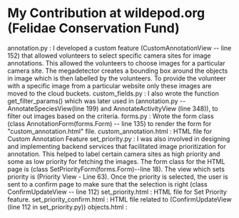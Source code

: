 # My Contribution at wildepod.org (Felidae Conservation Fund)
annotation.py : I developed a custom feature (CustomAnnotationView -- line 152) that allowed volunteers to select specific camera sites for image annotations. This allowed the volunteers to choose images for a particular camera site. The megadetector creates a bounding box around the objects in image which is then labelled by the volunteers. To provide the volunteer with a specific image from a particular website only these images are moved to the cloud buckets.
custom_fields.py : I also wrote the function get_filter_params() which was later used in (annotation.py -- AnnotateSpeciesView(line 199) and AnnotateActivityView (line 348)), to filter out images based on the criteria.
forms.py : Wrote the form class (class AnnotationForm(forms.Form) -- line 135) to render the form for "custom_annotation.html" file.
custom_annotation.html : HTML file for Custom Annotation Feature
set_priority.py : I was also involved in designing and implementing backend services that facilitated image prioritization for annotation. This helped to label certain camera sites as high priority and some as low priority for fetching the images. The form class for the HTML page is (class SetPriorityForm(forms.Form)--line 18). The view which sets priority is (Priority View - Line 63). Once the priority is selected, the user is sent to a confirm page to make sure that the selection is right (class ConfirmUpdateView -- line 112)
set_priority.html : HTML file for Set Priority feature.
set_priority_confirm.html : HTML file related to (ConfirmUpdateView (line 112 in set_priority.py))
objects.html : <script> to enable selection of only checkbox and not the label next to it, as it was sometimes being getting selected by mistake. (line 168-173)
